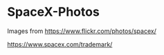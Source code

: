 # SpaceX-Photos
Images from https://www.flickr.com/photos/spacex/


https://www.spacex.com/trademark/
